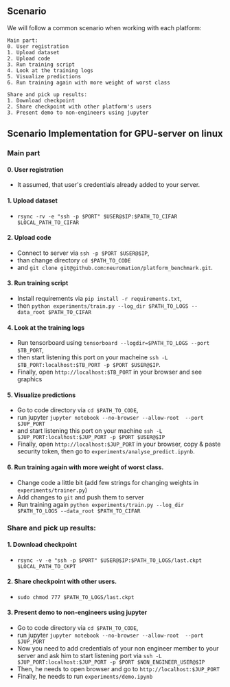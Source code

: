 ## Scenario
We will follow a common scenario when working with each platform:
```
Main part:
0. User registration
1. Upload dataset
2. Upload code
3. Run training script
4. Look at the training logs
5. Visualize predictions
6. Run training again with more weight of worst class

Share and pick up results:
1. Download checkpoint
2. Share checkpoint with other platform's users
3. Present demo to non-engineers using jupyter
```


## Scenario Implementation for **GPU-server on linux**

### Main part

#### 0. User registration
* It assumed, that user's credentials already added to your server.


#### 1. Upload dataset
* `rsync -rv -e "ssh -p $PORT" $USER@$IP:$PATH_TO_CIFAR $LOCAL_PATH_TO_CIFAR`


#### 2. Upload code
* Connect to server via `ssh -p $PORT $USER@$IP`,
* than change directory `cd $PATH_TO_CODE`
* and `git clone git@github.com:neuromation/platform_benchmark.git`.


#### 3. Run training script
* Install requirements via `pip install -r requirements.txt`,
* then `python experiments/train.py --log_dir $PATH_TO_LOGS --data_root $PATH_TO_CIFAR`


#### 4. Look at the training logs
* Run tensorboard using `tensorboard --logdir=$PATH_TO_LOGS --port $TB_PORT`,
* then start listening this port on your macheine `ssh -L $TB_PORT:localhost:$TB_PORT -p $PORT $USER@$IP`.
* Finally, open `http://localhost:$TB_PORT` in your browser and see graphics


#### 5. Visualize predictions
* Go to code directory via `cd $PATH_TO_CODE`,
* run jupyter `jupyter notebook --no-browser --allow-root  --port $JUP_PORT`
* and start listening this port on your machine `ssh -L $JUP_PORT:localhost:$JUP_PORT -p $PORT $USER@$IP`
* Finally, open `http://localhost:$JUP_PORT` in your browser, copy & paste security token,
then go to `experiments/analyse_predict.ipynb`.


#### 6. Run training again with more weight of worst class.
* Change code a little bit (add few strings for changing weights in `experiments/trainer.py`)
* Add changes to `git` and push them to server
* Run training again `python experiments/train.py --log_dir $PATH_TO_LOGS --data_root $PATH_TO_CIFAR`

### Share and pick up results:

#### 1. Download checkpoint
* `rsync -v -e "ssh -p $PORT" $USER@$IP:$PATH_TO_LOGS/last.ckpt $LOCAL_PATH_TO_CKPT`

#### 2. Share checkpoint with other users.
* `sudo chmod 777 $PATH_TO_LOGS/last.ckpt`


#### 3. Present demo to non-engineers using jupyter
* Go to code directory via `cd $PATH_TO_CODE`,
* run jupyter `jupyter notebook --no-browser --allow-root  --port $JUP_PORT`
* Now you need to add credentials of your non engineer member to your server and 
ask him to start listening port via `ssh -L $JUP_PORT:localhost:$JUP_PORT -p $PORT $NON_ENGINEER_USER@$IP`
* Then, he needs to open browser and go to `http://localhost:$JUP_PORT`
* Finally, he needs to run `experiments/demo.ipynb`
